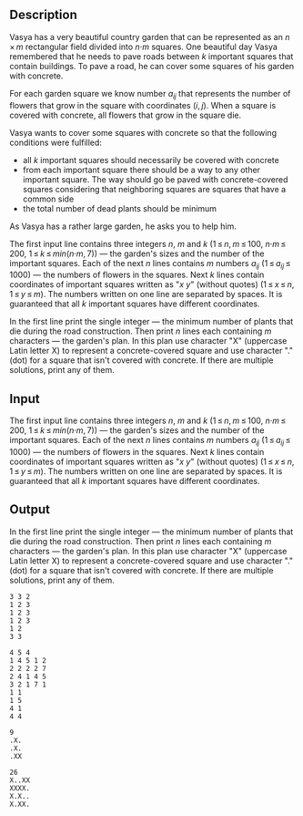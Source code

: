 ## Description

<div><p>Vasya has a very beautiful country garden that can be represented as an <span class="tex-span"><i>n</i> × <i>m</i></span> rectangular field divided into <span class="tex-span"><i>n</i>·<i>m</i></span> squares. One beautiful day Vasya remembered that he needs to pave roads between <span class="tex-span"><i>k</i></span> important squares that contain buildings. To pave a road, he can cover some squares of his garden with concrete.</p><p>For each garden square we know number <span class="tex-span"><i>a</i><sub class="lower-index"><i>i</i></sub><sub class="lower-index"><i>j</i></sub></span> that represents the number of flowers that grow in the square with coordinates <span class="tex-span">(<i>i</i>, <i>j</i>)</span>. When a square is covered with concrete, all flowers that grow in the square die.</p><p>Vasya wants to cover some squares with concrete so that the following conditions were fulfilled: </p><ul> <li> all <span class="tex-span"><i>k</i></span> important squares should necessarily be covered with concrete </li><li> from each important square there should be a way to any other important square. The way should go be paved with concrete-covered squares considering that neighboring squares are squares that have a common side </li><li> the total number of dead plants should be minimum </li></ul><p>As Vasya has a rather large garden, he asks you to help him.</p></div><div class="input-specification"><p>The first input line contains three integers <span class="tex-span"><i>n</i></span>, <span class="tex-span"><i>m</i></span> and <span class="tex-span"><i>k</i></span> (<span class="tex-span">1 ≤ <i>n</i>, <i>m</i> ≤ 100</span>, <span class="tex-span"><i>n</i>·<i>m</i> ≤ 200</span>, <span class="tex-span">1 ≤ <i>k</i> ≤ <i>min</i>(<i>n</i>·<i>m</i>, 7</span>)) — the garden's sizes and the number of the important squares. Each of the next <span class="tex-span"><i>n</i></span> lines contains <span class="tex-span"><i>m</i></span> numbers <span class="tex-span"><i>a</i><sub class="lower-index"><i>i</i></sub><sub class="lower-index"><i>j</i></sub></span> (<span class="tex-span">1 ≤ <i>a</i><sub class="lower-index"><i>i</i></sub><sub class="lower-index"><i>j</i></sub> ≤ 1000</span>) — the numbers of flowers in the squares. Next <span class="tex-span"><i>k</i></span> lines contain coordinates of important squares written as "<span class="tex-span"><i>x</i></span> <span class="tex-span"><i>y</i></span>" (without quotes) (<span class="tex-span">1 ≤ <i>x</i> ≤ <i>n</i></span>, <span class="tex-span">1 ≤ <i>y</i> ≤ <i>m</i></span>). The numbers written on one line are separated by spaces. It is guaranteed that all <span class="tex-span"><i>k</i></span> important squares have different coordinates.</p></div><div class="output-specification"><p>In the first line print the single integer — the minimum number of plants that die during the road construction. Then print <span class="tex-span"><i>n</i></span> lines each containing <span class="tex-span"><i>m</i></span> characters — the garden's plan. In this plan use character "<span class="tex-font-style-tt">X</span>" (uppercase Latin letter X) to represent a concrete-covered square and use character "." (dot) for a square that isn't covered with concrete. If there are multiple solutions, print any of them.</p></div>

## Input

<p>The first input line contains three integers <span class="tex-span"><i>n</i></span>, <span class="tex-span"><i>m</i></span> and <span class="tex-span"><i>k</i></span> (<span class="tex-span">1 ≤ <i>n</i>, <i>m</i> ≤ 100</span>, <span class="tex-span"><i>n</i>·<i>m</i> ≤ 200</span>, <span class="tex-span">1 ≤ <i>k</i> ≤ <i>min</i>(<i>n</i>·<i>m</i>, 7</span>)) — the garden's sizes and the number of the important squares. Each of the next <span class="tex-span"><i>n</i></span> lines contains <span class="tex-span"><i>m</i></span> numbers <span class="tex-span"><i>a</i><sub class="lower-index"><i>i</i></sub><sub class="lower-index"><i>j</i></sub></span> (<span class="tex-span">1 ≤ <i>a</i><sub class="lower-index"><i>i</i></sub><sub class="lower-index"><i>j</i></sub> ≤ 1000</span>) — the numbers of flowers in the squares. Next <span class="tex-span"><i>k</i></span> lines contain coordinates of important squares written as "<span class="tex-span"><i>x</i></span> <span class="tex-span"><i>y</i></span>" (without quotes) (<span class="tex-span">1 ≤ <i>x</i> ≤ <i>n</i></span>, <span class="tex-span">1 ≤ <i>y</i> ≤ <i>m</i></span>). The numbers written on one line are separated by spaces. It is guaranteed that all <span class="tex-span"><i>k</i></span> important squares have different coordinates.</p>

## Output

<p>In the first line print the single integer — the minimum number of plants that die during the road construction. Then print <span class="tex-span"><i>n</i></span> lines each containing <span class="tex-span"><i>m</i></span> characters — the garden's plan. In this plan use character "<span class="tex-font-style-tt">X</span>" (uppercase Latin letter X) to represent a concrete-covered square and use character "." (dot) for a square that isn't covered with concrete. If there are multiple solutions, print any of them.</p>





```input1
3 3 2
1 2 3
1 2 3
1 2 3
1 2
3 3

```




```input2
4 5 4
1 4 5 1 2
2 2 2 2 7
2 4 1 4 5
3 2 1 7 1
1 1
1 5
4 1
4 4

```




```output1
9
.X.
.X.
.XX

```




```output2
26
X..XX
XXXX.
X.X..
X.XX.

```


